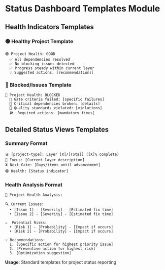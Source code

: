 # Status Dashboard Templates Module

## Health Indicators Templates

### 🟢 Healthy Project Template
```
🟢 Project Health: GOOD
  ✅ All dependencies resolved
  ✅ No blocking issues detected  
  ✅ Progress steady within current layer
  💡 Suggested actions: [recommendations]
```

### 🔴 Blocked/Issues Template
```
🔴 Project Health: BLOCKED
  🚫 Gate criteria failed: [specific failures]
  🚫 Critical dependencies broken: [details]
  🚫 Quality standards violated: [violations]
  🛠️  Required actions: [mandatory fixes]
```

## Detailed Status Views Templates

### Summary Format
```
📊 [project-type]: Layer [X]/[Total] ([X]% complete)
🎯 Focus: [Current layer description]
⏳ Next Gate: [Days/items until advancement]
🟢 Health: [Status indicator]
```

### Health Analysis Format
```
🏥 Project Health Analysis:

🔍 Current Issues:
  • [Issue 1] - [Severity] - [Estimated fix time]
  • [Issue 2] - [Severity] - [Estimated fix time]

⚠️  Potential Risks:
  • [Risk 1] - [Probability] - [Impact if occurs]
  • [Risk 2] - [Probability] - [Impact if occurs]

💡 Recommendations:
  1. [Specific action for highest priority issue]
  2. [Preventive action for highest risk]
  3. [Optimization suggestion]
```

**Usage**: Standard templates for project status reporting